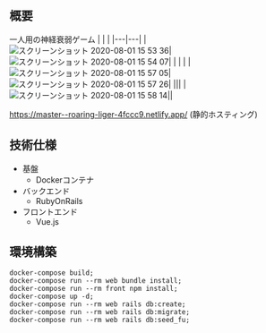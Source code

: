 ## 概要 
一人用の神経衰弱ゲーム
| | |
|---|---|
|![スクリーンショット 2020-08-01 15 53 36](https://user-images.githubusercontent.com/53789788/89096327-e123b380-d410-11ea-9131-0ac5461f12ef.png)|![スクリーンショット 2020-08-01 15 54 07](https://user-images.githubusercontent.com/53789788/89096373-34960180-d411-11ea-90fe-ec05a05f9404.png)|
| | |
|![スクリーンショット 2020-08-01 15 57 05](https://user-images.githubusercontent.com/53789788/89096784-24cbec80-d414-11ea-8cd8-d6ef77e298ef.png)|![スクリーンショット 2020-08-01 15 57 26](https://user-images.githubusercontent.com/53789788/89096871-dcf99500-d414-11ea-9aab-fb9216268282.png)|
|||
|![スクリーンショット 2020-08-01 15 58 14](https://user-images.githubusercontent.com/53789788/89096898-1df1a980-d415-11ea-96b3-425b30bd6a05.png)||

https://master--roaring-liger-4fccc9.netlify.app/
(静的ホスティング)
## 技術仕様
- 基盤
  - Dockerコンテナ
- バックエンド
  - RubyOnRails
- フロントエンド
  - Vue.js

## 環境構築
```
docker-compose build;
docker-compose run --rm web bundle install;
docker-compose run --rm front npm install;
docker-compose up -d;
docker-compose run --rm web rails db:create;
docker-compose run --rm web rails db:migrate;
docker-compose run --rm web rails db:seed_fu;
```
